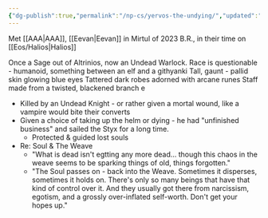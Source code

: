```yaml
---
{"dg-publish":true,"permalink":"/np-cs/yervos-the-undying/","updated":"2024-12-23T09:52:25.481-06:00"}
---
```


Met [[AAA\|AAA]], [[Eevan\|Eevan]] in Mirtul of 2023 B.R., in their time on [[Eos/Halios\|Halios]] 

Once a Sage out of Altrinios, now an Undead Warlock.
	Race is questionable - humanoid, something between an elf and a githyanki
	Tall, gaunt - pallid skin glowing blue eyes
	Tattered dark robes adorned with arcane runes
	Staff made from a twisted, blackened branch
e
- Killed by an Undead Knight - or rather given a mortal wound, like a vampire would bite their converts
- Given a choice of taking up the helm or dying - he had "unfinished business" and sailed the Styx for a long time.
	- Protected & guided lost souls
- Re: Soul & The Weave
	- "What is dead isn't egtting any more dead... though this chaos in the weave seems to be sparking things of old, things forgotten."
	- "The Soul passes on - back into the Weave. Sometimes it disperses, sometimes it holds on. There's only so many beings that have that kind of control over it. And they usually got there from narcissism, egotism, and a grossly over-inflated self-worth. Don't get your hopes up."

